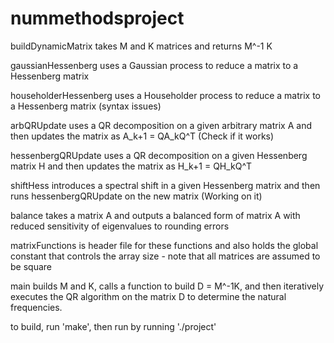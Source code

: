 # nummethodsproject
buildDynamicMatrix takes M and K matrices and returns M^-1 K

gaussianHessenberg uses a Gaussian process to reduce a matrix to a Hessenberg matrix

householderHessenberg uses a Householder process to reduce a matrix to a Hessenberg matrix (syntax issues)

arbQRUpdate uses a QR decomposition on a given arbitrary matrix A and then updates the matrix as A_k+1 = QA_kQ^T (Check if it works)

hessenbergQRUpdate uses a QR decomposition on a given Hessenberg matrix H and then updates the matrix as H_k+1 = QH_kQ^T

shiftHess introduces a spectral shift in a given Hessenberg matrix and then runs hessenbergQRUpdate on the new matrix (Working on it)

balance takes a matrix A and outputs a balanced form of matrix A with reduced sensitivity of eigenvalues to rounding errors 

matrixFunctions is header file for these functions and also holds the global constant that controls the array size - note that all matrices are assumed to be square

main builds M and K, calls a function to build D = M^-1K, and then iteratively executes the QR algorithm on the matrix D to determine the natural frequencies.

to build, run 'make', then run by running './project'

